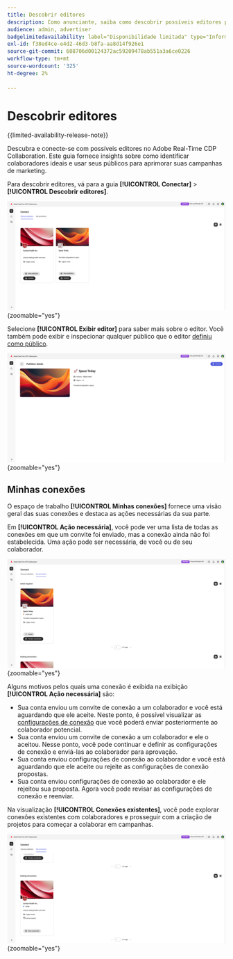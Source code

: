 ```yaml
---
title: Descobrir editores
description: Como anunciante, saiba como descobrir possíveis editores para colaborar usando o Adobe Real-Time CDP Collaboration
audience: admin, advertiser
badgelimitedavailability: label="Disponibilidade limitada" type="Informative" url="https://helpx.adobe.com/br/legal/product-descriptions/real-time-customer-data-platform-collaboration.html newtab=true"
exl-id: f38ed4ce-e4d2-46d3-b8fa-aa8d14f926e1
source-git-commit: 608706d00124372ac59209478ab551a3a6ce0226
workflow-type: tm+mt
source-wordcount: '325'
ht-degree: 2%

---
```


# Descobrir editores

{{limited-availability-release-note}}

Descubra e conecte-se com possíveis editores no Adobe Real-Time CDP Collaboration. Este guia fornece insights sobre como identificar colaboradores ideais e usar seus públicos para aprimorar suas campanhas de marketing.

Para descobrir editores, vá para a guia **[!UICONTROL Conectar]** > **[!UICONTROL Descobrir editores]**.

![O painel de editores do Discover no espaço de trabalho do Connect.](/help/assets/connect/discover-publishers/discover-publishers-overview.png){zoomable="yes"}

Selecione **[!UICONTROL Exibir editor]** para saber mais sobre o editor. Você também pode exibir e inspecionar qualquer público que o editor [definiu como público](/help/guide/setup/onboard-audiences.md#metadata-visibility).

![Detalhes de um editor individual](/help/assets/connect/discover-publishers/view-publisher-profile.png){zoomable="yes"}

## Minhas conexões

O espaço de trabalho **[!UICONTROL Minhas conexões]** fornece uma visão geral das suas conexões e destaca as ações necessárias da sua parte.

Em **[!UICONTROL Ação necessária]**, você pode ver uma lista de todas as conexões em que um convite foi enviado, mas a conexão ainda não foi estabelecida. Uma ação pode ser necessária, de você ou de seu colaborador.

![Exibição necessária para a ação na tela Minhas conexões](/help/assets/connect/discover-publishers/action-required-view.png){zoomable="yes"}

Alguns motivos pelos quais uma conexão é exibida na exibição **[!UICONTROL Ação necessária]** são:

* Sua conta enviou um convite de conexão a um colaborador e você está aguardando que ele aceite. Neste ponto, é possível visualizar as [configurações de conexão](/help/guide/glossary.md#connection-settings) que você poderá enviar posteriormente ao colaborador potencial.
* Sua conta enviou um convite de conexão a um colaborador e ele o aceitou. Nesse ponto, você pode continuar e definir as configurações de conexão e enviá-las ao colaborador para aprovação.
* Sua conta enviou configurações de conexão ao colaborador e você está aguardando que ele aceite ou rejeite as configurações de conexão propostas.
* Sua conta enviou configurações de conexão ao colaborador e ele rejeitou sua proposta. Agora você pode revisar as configurações de conexão e reenviar.

Na visualização **[!UICONTROL Conexões existentes]**, você pode explorar conexões existentes com colaboradores e prosseguir com a criação de projetos para começar a colaborar em campanhas.

![Exibição de conexões existentes na tela Minhas conexões](/help/assets/connect/discover-publishers/existing-connections-view.png){zoomable="yes"}
